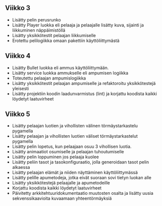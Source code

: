 ## Viikko 3

- Lisätty pelin perusrunko
- Lisätty Player luokka eli pelaaja ja pelaajalle lisätty kuva, sijainti ja liikkuminen
näppäimistöllä
- Lisätty yksikkötestit pelaajan liikkumiselle
- Erotettu pelilogiikka omaan pakettiin käyttöliittymästä

## Viikko 4 

- Lisätty Bullet luokka eli ammus käyttöliittymään. 
- Lisätty service luokka ammukselle eli ampumisen logiikka 
- Toteutettu pelaajan ampumislogiikka
- Lisätty yksikkötestit pelaajan ampumiselle ja refaktoroitu yksikkötestejä yleisesti 
- Lisätty projektiin koodin laadunvarmistus (lint) ja korjattu koodista kaikki löydetyt laatuvirheet

## Viikko 5 

- Lisätty pelaajan luotien ja vihollisten välinen törmäystarkastelu pygamella
- Lisätty pelaajan ja vihollisten luotien väliset törmäystarkastelut pygamella
- Lisätty pelin lopetus, kun pelaajaan osuu 3 vihollisen luotia. 
- Lisätty animaatiot osumiselle ja pelaajan tuhoutumiselle
- Lisätty pelin loppuminen jos pelaaja kuolee
- Lisätty peliin tasot ja tasokonfiguraatio, jolla generoidaan tasot pelin alkaessa
- Lisätty pelaajan elämät ja niiden näyttäminen käyttöliittymässä
- Lisätty pelille apumetodeja, jotka eivät suoraan sovi tietyn luokan alle
- Lisätty yksikkötestejä pelaajalle ja apumetodeille 
- Korjattu koodista kaikki löydetyt laatuvirheet
- Päivitetty arkkitehtuuridokumentaatio muutosten osalta ja lisätty uusia sekvenssikaavioita kuvaamaan yhteentörmäyksiä